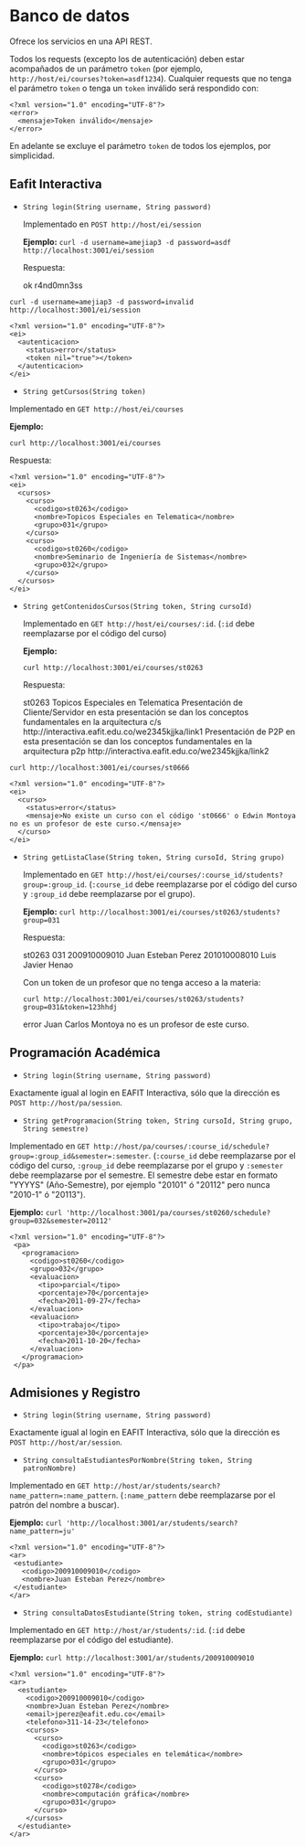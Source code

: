 Banco de datos
==============

Ofrece los servicios en una API REST.

Todos los requests (excepto los de autenticación) deben estar acompañados de un parámetro `token` (por ejemplo, `http://host/ei/courses?token=asdf1234`). Cualquier requests que no tenga el parámetro `token` o tenga un `token` inválido será respondido con:

    <?xml version="1.0" encoding="UTF-8"?>
    <error>
      <mensaje>Token inválido</mensaje>
    </error>

En adelante se excluye el parámetro `token` de todos los ejemplos, por simplicidad.

Eafit Interactiva
-----------------

* `String login(String username, String password)`

  Implementado en `POST http://host/ei/session`

  **Ejemplo:**
      `curl -d username=amejiap3 -d password=asdf http://localhost:3001/ei/session`

  Respuesta:

    <?xml version="1.0" encoding="UTF-8"?>
    <ei>
      <autenticacion>
        <status>ok</status>
        <token>r4nd0mn3ss</token>
      </autenticacion>
    </ei>
    

 `curl -d username=amejiap3 -d password=invalid http://localhost:3001/ei/session`

    <?xml version="1.0" encoding="UTF-8"?>
    <ei>
      <autenticacion>
        <status>error</status>
        <token nil="true"></token>
      </autenticacion>
    </ei>


* `String getCursos(String token)`

 Implementado en `GET http://host/ei/courses`
 
 **Ejemplo:**
 
 `curl http://localhost:3001/ei/courses`
 
 Respuesta:
 
    <?xml version="1.0" encoding="UTF-8"?>
    <ei>
      <cursos>
        <curso>
          <codigo>st0263</codigo>
          <nombre>Topicos Especiales en Telematica</nombre>
          <grupo>031</grupo>
        </curso>
        <curso>
          <codigo>st0260</codigo>
          <nombre>Seminario de Ingeniería de Sistemas</nombre>
          <grupo>032</grupo>
        </curso>
      </cursos>
    </ei>
 
 
* `String getContenidosCursos(String token, String cursoId)`

  Implementado en `GET http://host/ei/courses/:id`. (`:id` debe reemplazarse por el código del curso)
  
  **Ejemplo:**
  
  `curl http://localhost:3001/ei/courses/st0263`
  
  Respuesta:
  
    <?xml version="1.0" encoding="UTF-8"?>
    <ei>
      <curso>
        <codigo>st0263</codigo>
        <nombre>Topicos Especiales en Telematica</nombre>
        <modulo>
          <titulo>Presentación de Cliente/Servidor</titulo>
          <descripcion>en esta presentación se dan los conceptos fundamentales en la arquitectura c/s</descripcion>
          <url>http://interactiva.eafit.edu.co/we2345kjjka/link1</url>
        </modulo>
        <modulo>
          <titulo>Presentación de P2P</titulo>
          <descripcion>en esta presentación se dan los conceptos fundamentales en la arquitectura p2p </descripcion>
          <url>http://interactiva.eafit.edu.co/we2345kjjka/link2</url>
        </modulo>
      </curso>
    </ei>
  
  
 `curl http://localhost:3001/ei/courses/st0666`
    
    <?xml version="1.0" encoding="UTF-8"?>
    <ei>
      <curso>
        <status>error</status>
        <mensaje>No existe un curso con el código 'st0666' o Edwin Montoya no es un profesor de este curso.</mensaje>
      </curso>
    </ei>
  
* `String getListaClase(String token, String cursoId, String grupo)`

  Implementado en `GET http://host/ei/courses/:course_id/students?group=:group_id`. (`:course_id` debe reemplazarse por el código del curso y `:group_id` debe reemplazarse por el grupo).
  
  **Ejemplo:** `curl http://localhost:3001/ei/courses/st0263/students?group=031`
  
  Respuesta:
  
    <?xml version="1.0" encoding="UTF-8"?>
    <ei>
      <curso>
        <codigo>st0263</codigo>
        <grupo>031</grupo>
        <estudiante>
          <codigo>200910009010</codigo>
          <nombre>Juan Esteban Perez</nombre>
        </estudiante>
        <estudiante>
          <codigo>201010008010</codigo>
          <nombre>Luis Javier Henao</nombre>
        </estudiante>
      </curso>
    </ei>

  Con un token de un profesor que no tenga acceso a la materia:
  
  `curl http://localhost:3001/ei/courses/st0263/students?group=031&token=123hhdj`

    <?xml version="1.0" encoding="UTF-8"?>
    <ei>
      <curso>
        <status>error</status>
        <mensaje>Juan Carlos Montoya no es un profesor de este curso.</mensaje>
      </curso>
    </ei>

Programación Académica
-----------------

* `String login(String username, String password)`

 Exactamente igual al login en EAFIT Interactiva, sólo que la dirección es `POST http://host/pa/session`.
    
* `String getProgramacion(String token, String cursoId, String grupo, String semestre)`

 Implementado en `GET http://host/pa/courses/:course_id/schedule?group=:group_id&semester=:semester`. (`:course_id` debe reemplazarse por el código del curso, `:group_id` debe reemplazarse por el grupo y `:semester` debe reemplazarse por el semestre. El semestre debe estar en formato "YYYYS" (Año-Semestre), por ejemplo "20101" ó "20112" pero nunca "2010-1" ó "20113").

 **Ejemplo:** 
 `curl 'http://localhost:3001/pa/courses/st0260/schedule?group=032&semester=20112'`

    <?xml version="1.0" encoding="UTF-8"?>
     <pa>
       <programacion>
         <codigo>st0260</codigo>
         <grupo>032</grupo>
         <evaluacion>
           <tipo>parcial</tipo>
           <porcentaje>70</porcentaje>
           <fecha>2011-09-27</fecha>
         </evaluacion>
         <evaluacion>
           <tipo>trabajo</tipo>
           <porcentaje>30</porcentaje>
           <fecha>2011-10-20</fecha>
         </evaluacion>
       </programacion>
     </pa>



Admisiones y Registro
-----------------

* `String login(String username, String password)`

 Exactamente igual al login en EAFIT Interactiva, sólo que la dirección es `POST http://host/ar/session`.

* `String consultaEstudiantesPorNombre(String token, String patronNombre)`

 Implementado en `GET http://host/ar/students/search?name_pattern=:name_pattern`. (`:name_pattern` debe reemplazarse por el patrón del nombre a buscar).


 **Ejemplo:** `curl 'http://localhost:3001/ar/students/search?name_pattern=ju'`

    <?xml version="1.0" encoding="UTF-8"?>
    <ar>
     <estudiante>
       <codigo>200910009010</codigo>
       <nombre>Juan Esteban Perez</nombre>
     </estudiante>
    </ar>


* `String consultaDatosEstudiante(String token, string codEstudiante)`

 Implementado en `GET http://host/ar/students/:id`. (`:id` debe reemplazarse por el código del estudiante).


  **Ejemplo:** `curl http://localhost:3001/ar/students/200910009010`

    <?xml version="1.0" encoding="UTF-8"?>
    <ar>
      <estudiante>
        <codigo>200910009010</codigo>
        <nombre>Juan Esteban Perez</nombre>
        <email>jperez@eafit.edu.co</email>
        <telefono>311-14-23</telefono>
        <cursos>
          <curso>
            <codigo>st0263</codigo>
            <nombre>tópicos especiales en telemática</nombre>
            <grupo>031</grupo>
          </curso>
          <curso>
            <codigo>st0278</codigo>
            <nombre>computación gráfica</nombre>
            <grupo>031</grupo>
          </curso>
        </cursos>
      </estudiante>
    </ar>
  
  
  
